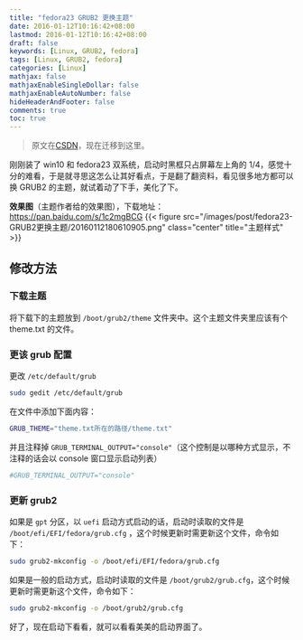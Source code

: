 ```yaml
---
title: "fedora23 GRUB2 更换主题"
date: 2016-01-12T10:16:42+08:00
lastmod: 2016-01-12T10:16:42+08:00
draft: false
keywords: [Linux, GRUB2, fedora]
tags: [Linux, GRUB2, fedora]
categories: [Linux]
mathjax: false
mathjaxEnableSingleDollar: false
mathjaxEnableAutoNumber: false
hideHeaderAndFooter: false
comments: true
toc: true
---
```


>原文在[CSDN](https://blog.csdn.net/Meoop/article/details/50505609)，现在迁移到这里。

刚刚装了 win10 和 fedora23 双系统，启动时黑框只占屏幕左上角的 1/4，感觉十分的难看，于是就寻思这怎么让其好看点，于是翻了翻资料，看见很多地方都可以换 GRUB2 的主题，就试着动了下手，美化了下。

**效果图**（主题作者给的效果图），下载地址：https://pan.baidu.com/s/1c2mgBCG
{{< figure src="/images/post/fedora23-GRUB2更换主题/20160112180610905.png" class="center" title="主题样式" >}}

<!--more-->

## 修改方法

### 下载主题
将下载下的主题放到 `/boot/grub2/theme` 文件夹中。这个主题文件夹里应该有个 theme.txt 的文件。 

### 更该 grub 配置
更改 `/etc/default/grub`

```bash
sudo gedit /etc/default/grub
```

在文件中添加下面内容：

```bash
GRUB_THEME="theme.txt所在的路径/theme.txt"
```

并且注释掉 `GRUB_TERMINAL_OUTPUT="console"`（这个控制是以哪种方式显示，不注释的话会以 console 窗口显示启动列表）

```bash
#GRUB_TERMINAL_OUTPUT="console"
```

### 更新 grub2
如果是 `gpt` 分区，以 `uefi` 启动方式启动的话，启动时读取的文件是 `/boot/efi/EFI/fedora/grub.cfg` ，这个时候更新时需更新这个文件，命令如下：

```bash
sudo grub2-mkconfig -o /boot/efi/EFI/fedora/grub.cfg 
```

如果是一般的启动方式，启动时读取的文件是 `/boot/grub2/grub.cfg`，这个时候更新时需更新这个文件，命令如下：

```bash
sudo grub2-mkconfig -o /boot/grub2/grub.cfg
```

好了，现在启动下看看，就可以看看美美的启动界面了。
